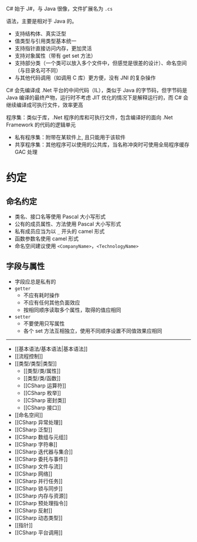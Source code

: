 C# 始于 J#，与 Java 很像，文件扩展名为 `.cs`

语法，主要是相对于 Java 的。
- 支持结构体、真实泛型
- 值类型与引用类型基本统一
- 支持指针直接访问内存，更加灵活
- 支持对象属性（带有 get set 方法）
- 支持部分类（一个类可以放入多个文件中，但感觉是很差的设计）、命名空间（与目录名可不同）
- 与其他代码调用（如调用 C 库）更方便，没有 JNI 的复杂操作

C# 会先编译成 .Net 平台的中间代码（IL），类似于 Java 的字节码，但字节码是 Java 编译的最终产物，运行时不考虑 JIT 优化的情况下是解释运行的，而 C# 会继续编译成可执行文件，效率更高

程序集：类似于库，.Net 程序的库和可执行文件，包含编译好的面向 .Net Framework 的代码的逻辑单元
- 私有程序集：附带在某软件上, 且只能用于该软件
- 共享程序集：其他程序可以使用的公共库，当名称冲突时可使用全局程序缓存 GAC 处理

# 约定

## 命名约定

- 类名、接口名等使用 Pascal 大小写形式
- 公有的成员属性、方法使用 Pascal 大小写形式
- 私有成员应当为以 `_` 开头的 camel 形式
- 函数参数名使用 camel 形式
- 命名空间建议使用 `<CompanyName>`，`<TechnologyName>`

## 字段与属性

- 字段应总是私有的
- `getter`
	- 不应有耗时操作
	- 不应有任何其他负面效应
	- 按相同顺序读取多个属性，取得的值应相同
- `setter`
	- 不要使用只写属性
	- 各个 set 方法互相独立，使用不同顺序设置不同值效果应相同

---

- [[基本语法/基本语法|基本语法]]
- [[流程控制]]
- [[类型/类型|类型]]
	- [[类型/类/属性]]
	- [[类型/类/函数]]
	- [[CSharp 运算符]]
	- [[CSharp 枚举]]
	- [[CSharp 密封类]]
	- [[CSharp 接口]]
- [[命名空间]]
- [[CSharp 异常处理]]
- [[CSharp 泛型]]
- [[CSharp 数组与元组]]
- [[CSharp 字符串]]
- [[CSharp 迭代器与集合]]
- [[CSharp 委托与事件]]
- [[CSharp 文件与流]]
- [[CSharp 网络]]
- [[CSharp 并行任务]]
- [[CSharp 锁与同步]]
- [[CSharp 内存与资源]]
- [[CSharp 预处理指令]]
- [[CSharp 反射]]
- [[CSharp 动态类型]]
- [[指针]]
- [[CSharp 平台调用]]
